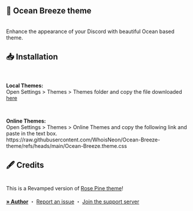 ## 🌊 Ocean Breeze theme
<br/>
<div align="left">
    Enhance the appearance of your Discord with beautiful Ocean based theme.
</div>

## 📥 Installation

<br/>
<div align="left">
    <b><p align="left">Local Themes:</b>
    <br/>
    Open Settings > Themes > Themes folder and copy the file downloaded <a href="https://github.com/WhoisNeon/Ocean-Breeze-theme/releases/download/theme/Ocean-Breeze.theme.css">here</a></p>
    <br/>
    <b><p align="left">Online Themes:</b>
    <br/>
    Open Settings > Themes > Online Themes and copy the following link and paste in the text box. https://raw.githubusercontent.com/WhoisNeon/Ocean-Breeze-theme/refs/heads/main/Ocean-Breeze.theme.css</p>
</div>

## 🖋️ Credits

<br/>
<div align="left">
    This is a Revamped version of <a href="https://github.com/rose-pine/rose-pine-theme">Rose Pine theme</a>!
</div>

<br/>
<div align="left">
  <a href="https://github.com/WhoisNeon"><strong>» Author</strong></a>
  ・
  <a href="https://github.com/WhoisNeon/Ocean-Breeze-theme/issues">Report an issue</a>
  ・
  <a href="https://discord.gg/UmtEtYbyT5">Join the support server</a>
</div>
